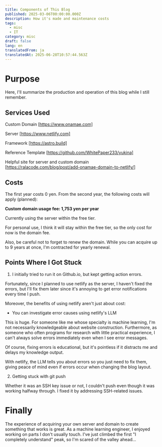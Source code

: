 ```yaml
---
title: Components of This Blog
published: 2025-03-06T00:00:00.000Z
description: How it's made and maintenance costs
tags:
  - misc
  - IT
category: misc
draft: false
lang: en
translatedFrom: ja
translatedAt: 2025-06-28T10:57:44.563Z
---
```


# Purpose

Here, I'll summarize the production and operation of this blog while I still remember.

## Services Used

Custom Domain [https://www.onamae.com]


Server [https://www.netlify.com]


Framework [https://astro.build]


Reference Template [https://github.com/WhitePaper233/yukina]


Helpful site for server and custom domain [https://ralacode.com/blog/post/add-onamae-domain-to-netlify/]

## Costs
The first year costs 0 yen.
From the second year, the following costs will apply (planned):

**Custom domain usage fee: 1,753 yen per year**

Currently using the server within the free tier.

For personal use, I think it will stay within the free tier, so the only cost for now is the domain fee.

Also, be careful not to forget to renew the domain. While you can acquire up to 9 years at once, I'm contracted for yearly renewal.

## Points Where I Got Stuck

1. I initially tried to run it on Github.io, but kept getting action errors.

Fortunately, since I planned to use netlify as the server, I haven't fixed the errors, but I'll fix them later since it's annoying to get error notifications every time I push.

Moreover, the benefits of using netlify aren't just about cost:

- You can investigate error causes using netlify's LLM

This is huge. For someone like me whose specialty is machine learning, I'm not necessarily knowledgeable about website construction. Furthermore, as someone who often programs for research with little practical experience, I can't always solve errors immediately even when I see error messages.

Of course, fixing errors is educational, but it's pointless if it distracts me and delays my knowledge output.

With netlify, the LLM tells you about errors so you just need to fix them, giving peace of mind even if errors occur when changing the blog layout.

2. Getting stuck with git push

Whether it was an SSH key issue or not, I couldn't push even though it was working halfway through.
I fixed it by addressing SSH-related issues.

# Finally

The experience of acquiring your own server and domain to create something that works is great.
As a machine learning engineer, I enjoyed working on parts I don't usually touch.
I've just climbed the first "I completely understand" peak, so I'm scared of the valley ahead...
